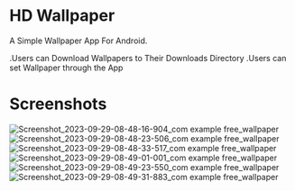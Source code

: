 # HD Wallpaper

A Simple Wallpaper App For Android.

.Users can Download Wallpapers to Their Downloads Directory
.Users can set Wallpaper through the App

# Screenshots
![Screenshot_2023-09-29-08-48-16-904_com example free_wallpaper](https://github.com/rithik20/wallpaper_app/assets/96861390/3ff15b92-6582-4967-98bb-14c0dcb0cbda)
![Screenshot_2023-09-29-08-48-23-506_com example free_wallpaper](https://github.com/rithik20/wallpaper_app/assets/96861390/5f7e2528-acde-4966-810f-4e8397413551)
![Screenshot_2023-09-29-08-48-33-517_com example free_wallpaper](https://github.com/rithik20/wallpaper_app/assets/96861390/89d14533-85df-4a82-a546-aa06ee42c026)
![Screenshot_2023-09-29-08-49-01-001_com example free_wallpaper](https://github.com/rithik20/wallpaper_app/assets/96861390/a11ad777-76f2-476a-b112-c7ae1bf04944)
![Screenshot_2023-09-29-08-49-23-550_com example free_wallpaper](https://github.com/rithik20/wallpaper_app/assets/96861390/c81d54a4-500a-49d2-bb29-cdcbf2cc7e41)
![Screenshot_2023-09-29-08-49-31-883_com example free_wallpaper](https://github.com/rithik20/wallpaper_app/assets/96861390/5c26311e-28f7-4cac-8ff6-d95e821fd1c4)
